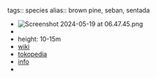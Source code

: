 tags:: species
alias:: brown pine, seban, sentada

- ![Screenshot 2024-05-19 at 06.47.45.png](https://peach-geographical-bat-397.mypinata.cloud/ipfs/QmRgcmEawsJV1o5Pd52QdhGjT8E1hkzkGeLA7QUQ6rFvYd)
-
- height: 10-15m
- [wiki](https://en.wikipedia.org/wiki/Podocarpus_neriifolius)
- [tokopedia](https://www.tokopedia.com/archive-rifkinursery/jual-jual-tanaman-ki-putri-bahasa-latin-podocarpus-neriifolius?extParam=ivf%3Dfalse%26src%3Dsearch)
- [info](http://www.plantsofasia.com/index/podocarpus_neriifolius/0-565)
-